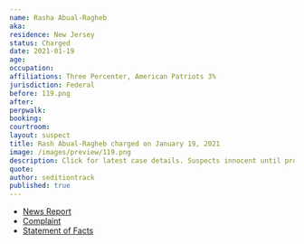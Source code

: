 ```yaml
---
name: Rasha Abual-Ragheb
aka:
residence: New Jersey
status: Charged
date: 2021-01-19
age:
occupation:
affiliations: Three Percenter, American Patriots 3%
jurisdiction: Federal
before: 119.png
after:
perpwalk:
booking:
courtroom:
layout: suspect
title: Rash Abual-Ragheb charged on January 19, 2021
image: /images/preview/119.png
description: Click for latest case details. Suspects innocent until proven guilty.
quote:
author: seditiontrack
published: true
---
```


- [News Report](https://www.the961.com/lebanese-charged-us-capitol/)
- [Complaint](https://www.justice.gov/opa/page/file/1357081/download)
- [Statement of Facts](https://www.justice.gov/opa/page/file/1357076/download)
